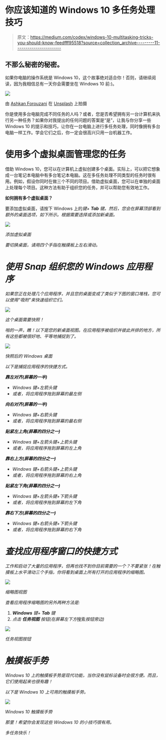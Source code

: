 # 你应该知道的 Windows 10 多任务处理技巧

> 原文：<https://medium.com/codex/windows-10-multitasking-tricks-you-should-know-feedfff95518?source=collection_archive---------11----------------------->

## 不那么秘密的秘密。

如果你电脑的操作系统是 Windows 10，这个故事绝对适合你！否则，请继续阅读，因为我相信总有一天你会需要坐在 Windows 10 前:)。

![](img/cabaae4d0aa94830752fe9e33534ee5c.png)

由 [Ashkan Forouzani](https://unsplash.com/@ashkfor121?utm_source=medium&utm_medium=referral) 在 [Unsplash](https://unsplash.com?utm_source=medium&utm_medium=referral) 上拍摄

你是使用多台电脑完成不同任务的人吗？或者，您是否希望拥有另一台计算机来执行另一种任务？如果你对我提出的任何问题的答案是“是”，让我与你分享一些 Windows 10 的提示和技巧，让你在一台电脑上进行多任务处理，同时像拥有多台电脑一样工作。学会它们之后，你一定会很高兴只用一台机器工作。

# 使用多个虚拟桌面管理您的任务

借助 Windows 10，您可以在计算机上虚拟创建多个桌面。实际上，可以把它想象成一台笔记本电脑中有多台笔记本电脑。这在多任务处理不同类型的任务时很有用。例如，假设你同时在做三个不同的项目。借助虚拟桌面，您可以在单独的桌面上处理每个项目。这种方法有助于组织您的任务，并可以帮助您有效地工作。

**如何拥有多个虚拟桌面？**

要添加虚拟桌面，请按下 Windows 上的*键+ ***Tab*** 键。然后，您会在屏幕顶部看到额外的桌面选项，如下所示。根据需要选择或添加新桌面。*

*![](img/88ba80416f237c9929dcc48af787c2dd.png)*

*添加虚拟桌面*

*要切换桌面，请用四个手指在触摸板上左右滑动。*

# *使用 Snap 组织您的 Windows 应用程序*

*如果您正在处理几个应用程序，并且您的桌面变成了类似于下图的窗口堆栈，您可以使用“吸附”来快速组织它们。*

*![](img/5da86e16671d60f25517db232f0d913d.png)*

*这个桌面需要快照！*

*啪的一声，瞧！以下是您的新桌面视图。在应用程序被组织并彼此并排的地方，所有这些都被很好地、平等地捕捉到了。*

*![](img/d44a8ef5e894c14b9a57d082b92e4eb5.png)*

*快照后的 Windows 桌面*

*以下是捕捉应用程序的快捷方式。*

***靠左对齐(屏幕的一半)***

*   *Windows 键+左箭头键*
*   *或者，将应用程序拖到屏幕的最左侧*

***向右对齐(屏幕的一半)***

*   *Windows 键+右箭头键*
*   *或者，将应用程序拖到屏幕的最右侧*

***贴紧左上角(屏幕的四分之一)***

*   *Windows 键+左箭头键+上箭头键*
*   *或者，将应用程序拖到屏幕的左上角*

***靠右上方(屏幕的四分之一)***

*   *Windows 键+右箭头键+上箭头键*
*   *或者，将应用程序拖到屏幕的右上角*

***贴紧左下角(屏幕的四分之一)***

*   *Windows 键+左箭头键+下箭头键*
*   *或者，将应用程序拖到屏幕的左下角*

***靠右下方(屏幕的四分之一)***

*   *Windows 键+右箭头键+下箭头键*
*   *或者，将应用程序拖到屏幕的右下角*

# *查找应用程序窗口的快捷方式*

*工作和启动了大量的应用程序，但再也找不到你目前需要的一个？不要紧张！在触摸板上水平滑动三个手指，你将看到桌面上所有打开的应用程序的缩略图。*

*![](img/44a726224115440064755aab5136ffa4.png)*

*缩略图视图*

*查看应用程序缩略图的另外两种方法是:*

1.  ****Windows*** 键+ ***Tab*** 键*
2.  *点击 ***任务视图*** 按钮(在屏幕左下方*搜索*按钮旁边)*

*![](img/744a49b5439a4e139737bbbe7e544ba8.png)*

*任务视图按钮*

# ***触摸板手势***

*Windows 10 上的触摸板手势是现代功能，当你没有鼠标设备时会很方便。而且，它们使用起来也很有趣！*

*以下是 Windows 10 上可用的触摸板手势。*

*![](img/f25b9564151a15e4f0e35242dfecc8fc.png)*

*Windows 10 触摸板手势*

*那里！希望你会发现这些 Windows 10 的小技巧很有用。*

*多任务快乐！*